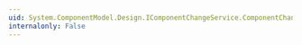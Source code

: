 ```yaml
---
uid: System.ComponentModel.Design.IComponentChangeService.ComponentChanging
internalonly: False
---
```

